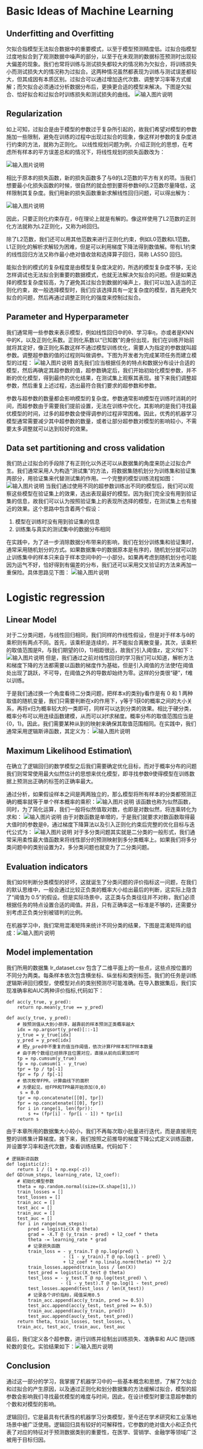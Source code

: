 ﻿#   Basic Ideas of Machine Learning

##  Underfitting and Overfitting
欠拟合指模型无法拟合数据中的重要模式，以至于模型预测精度低。过拟合指模型过度地拟合到了观测数据中噪声的部分，以至于在未观测的数据标签预测时出现较大偏差的现象。我们也常将训练与测试损失都较大的情况称为欠拟合，将训练损失小而测试损失大的情况称为过拟合。这两种情况虽然都表现为训练与测试误差都较大，但其成因有本质区别。过拟合可以通过增加迭代次数、调整学习率等方式缓解；而欠拟合必须通过分析数据分布后，更换更合适的模型来解决。下图是欠拟合、恰好拟合和过拟合时训练损失和测试损失的曲线。
![输入图片说明](./image/3_1.png)

##  Regularization
如上可知，过拟合是由于模型的参数过于复杂所引起的，故我们希望对模型的参数施加一些限制，避免在训练的过程中出现过拟合的现象，像这样对参数的复杂度进行约束的方法，就称为正则化。
以线性规划问题为例，介绍正则化的思想，在考虑所有样本的平方误差总和的情况下，将线性规划的损失函数改为：

![输入图片说明](./image/3_2.png)

相比于原本的损失函数，新的损失函数多了与θ的L2范数的平方有关的项。当我们想要最小化损失函数的时候，很自然的就会想到要将参数θ的L2范数尽量降低，这样限制其复杂度。我们用新的损失函数重新求解线性回归问题，可以得出解为：

![输入图片说明](./image/3_3.png)

因此，只要正则化约束存在，θ在理论上就是有解的。像这样使用了L2范数的正则化方法就称为L2正则化，又称为岭回归。

除了L2范数，我们还可以用其他范数来进行正则化约束，例如L0范数和L1范数。L1正则化的解析求解较为困难，但是可以利用梯度下降法得到数值解。带有L1约束的线性回归方法又称作最小绝对值收敛和选择算子回归，简称 LASSO 回归。

能拟合到的模式的复杂程度是由模型复杂度决定的，所选的模型复杂度不够，无论怎样调试也无法拟合到重要的数据模式，也就无法解决欠拟合的问题。但是如果选择的模型复杂度较高，为了避免其过拟合到数据的噪声上，我们可以加入适当的正则化约束，故一般选择模型时，我们应该选择具有一定复杂度的模型，首先避免欠拟合的问题，然后再通过调整正则化的强度来控制过拟合。

##  Parameter and Hyperparameter
我们通常用一些参数来表示模型，例如线性回归中的θ、学习率η，亦或者是KNN中的K，以及正则化系数。正则化系数以“已知数”的身份出现，我们在训练开始前就将其定好，像正则化系数这样不通过模型训练优化，需要人为指定的参数就叫超参数。调整超参数的值的过程则叫做调参。下图为开发者为完成某项任务而建立模型的过程：
![输入图片说明](./image/3_4.png)
首先我们应当根据任务的特点和数据分布设计合适的模型，然后再确定其超参数的值，超参数确定后，我们开始初始化模型参数，并不断的优化模型，得到最终的优化结果，在测试集上观察其表现。接下来我们调整超参数，然后重复上述过程，选出最符合我们要求的超参数和参数。

参数与超参数的数量都会影响模型的复杂度。参数通常影响模型在训练时消耗的时间，而超参数由于需要我们提前设置，无法在训练中优化，其影响的是我们寻找最优模型的时间，过多的超参数会使得调参的过程非常困难。因此，优秀的机器学习模型通常需要减少其中超参数的数量，或者让部分超参数对模型的影响较小，不需要太多调整就可以达到较好的效果。

##  Data set partitioning and cross validation

我们防止过拟合的手段除了有正则化以外还可以从数据集的角度来防止过拟合产生。我们通常采用人为构造“测试集”的方法，将数据集随机划分为训练集和验证集两部分，用验证集来代替测试集的作用。一个完整的模型训练流程如图：![输入图片说明](./image/3_5.png)
当我们通过使用不同的超参数训练出不同的模型后，我们可以观察这些模型在验证集上的效果，选出表现最好的模型。因为我们完全没有用到验证集的信息，故我们可以认为按照验证集上的表现所选择的模型，在测试集上也有接近的效果。这个思路中包含着两个假设：
 1. 模型在训练时没有用到验证集的信息
 2. 训练集与真实的测试集中的数据分布相同

在实践中，为了进一步消除数据分布带来的影响，我们在划分训练集和验证集时，通常采用随机划分的方式。如果数据集中的数据原本是有序的，随机划分就可以防止训练集中的样本只来自于样本空间中的一小部分。如果再考虑到随机划分也可能因为运气不好，恰好得到有偏差的分布，我们还可以采用交叉验证的方法来再加一重保险。具体思路见下图：
![输入图片说明](./image/3_6.png)




#  Logistic regression

##  Linear Model
对于二分类问题，与线性回归相同，我们同样的作线性假设，但是对于样本与θ的乘积则有两点不同。首先，该乘积是连续的，并不能拟合离散变量，其次，该乘积的取值范围是R，与我们期望的{0，1}相距很远，故我们引入阈值z，定义f如下：	
![输入图片说明](./image/3_7.png)
但是，我们通过之前对线性回归的学习我们可以知道，解析方法和梯度下降的方法都需要以函数的梯度作为基础，但是引入阈值的方法使f在阈值处出现了跳跃，不可导，在阈值之外的导数却始终为零。这样的分类很“硬”，f难以训练。

于是我们通过换一个角度看待二分类问题，把样本x的类别y看作是有 0 和 1 两种取值的随机变量，我们只需要判断在x的作用下，y等于1获0的概率之间的大小关系，再将x归为概率较大的一类即可，同样可以达到分类的效果。相比于硬分类，概率分布可以用连续函数建模，从而可以对f求梯度。概率分布的取值范围应当是{0，1}。因此，我们需要某种从到的映射来确保其取值范围相同。在实践中，我们通常采用逻辑斯谛函数，其定义为：
![输入图片说明](./image/3_8.png)


##  Maximum Likelihood Estimation\
在确立了逻辑回归的数学模型之后我们需要确定优化目标，而对于概率分布的问题我们则常常使用最大似然估计的思想来优化模型，即寻找参数θ使得模型在训练数据上预测出正确的标签的正确率最大。

通过分析，如果假设样本之间是两两独立的，那么模型将所有样本的分类都预测正确的概率就等于单个样本概率的乘积：![输入图片说明](./image/3_9.png)
该函数也称为似然函数，同时，为了简化运算，我们一般将似然值取对数，也即是对数似然，将连乘转化为求和：
![输入图片说明](./image/3_10.png)
由于对数函数是单增的，于是我们就要求对数函数取得最大值时的参数是θ，通过梯度下降算法以及引入正则化约束后完整的优化目标与迭代公式为：
![输入图片说明](./image/3_11.png)
对于多分类问题其实就是二分类的一般形式，我们通常采用柔性最大值函数来将线性部分的预测映射到多分类概率上。如果我们将多分类问题中的类别设置为2，多分类问题也就变为了二分类问题。


##  Evaluation indicators
我们如何判断分类模型的好坏，这就诞生了分类问题的评价指标这一问题，在我们的默认思维中，一般会通过比较正负类的概率大小给出最后的判断，这实际上隐含了“阈值为 0.5”的假设。但是实际场景中，这正类与负类往往并不对称，我们必须根据任务的特点设置合适的阈值。并且，只有正确率这一标准是不够的，还需要分别考虑正负类分别被错判的比例。

在机器学习中，我们常用混淆矩阵来统计不同分类的结果，下图是混淆矩阵的组成：![输入图片说明](./image/3_12.png)

##  Model implementation
我们所用的数据集 lr_dataset.csv 包含了二维平面上的一些点，这些点按位置的不同分为两类。每条样本依次包含横坐标、纵坐标和类别标签。我们的任务是训练逻辑斯谛回归模型，使模型对点的类别预测尽可能准确。在导入数据集后，我们实现准确率和AUC两种评价指标,代码如下：
```
def acc(y_true, y_pred):
    return np.mean(y_true == y_pred)

def auc(y_true, y_pred):
    # 按预测值从大到小排序，越靠前的样本预测正类概率越大
    idx = np.argsort(y_pred)[::-1]
    y_true = y_true[idx]
    y_pred = y_pred[idx]
    # 把y_pred中不重复的值当作阈值，依次计算FP样本和TP样本数量
	# 由于两个数组已经排序且位置对应，直接从前向后累加即可
	tp = np.cumsum(y_true)
	fp = np.cumsum(1 - y_true)
	tpr = tp / tp[-1]
	fpr = fp / fp[-1]
	# 依次枚举FPR，计算曲线下的面积
	# 方便起见，给FPR和TPR最开始添加(0,0)
	 s = 0.0
	tpr = np.concatenate([[0], tpr])
	fpr = np.concatenate([[0], fpr])
	for i in range(1, len(fpr)):
		s += (fpr[i] - fpr[i - 1]) * tpr[i]
	return s
```
由于本章所用的数据集大小较小，我们不再每次取小批量进行迭代，而是直接用完整的训练集计算梯度。接下来，我们按照之前推导的梯度下降公式定义训练函数，并设置学习率和迭代次数，查看训练结果。代码如下：
```
# 逻辑斯谛函数
def logistic(z):
    return 1 / (1 + np.exp(-z))
def GD(num_steps, learning_rate, l2_coef):
    # 初始化模型参数
    theta = np.random.normal(size=(X.shape[1],))
    train_losses = []
    test_losses = []
    train_acc = []
    test_acc = []
    train_auc = []
    test_auc = []
    for i in range(num_steps):
        pred = logistic(X @ theta)
        grad = -X.T @ (y_train - pred) + l2_coef * theta
        theta -= learning_rate * grad
        # 记录损失函数
        train_loss = - y_train.T @ np.log(pred) \
                     - (1 - y_train).T @ np.log(1 - pred) \
                     + l2_coef * np.linalg.norm(theta) ** 2/2
        train_losses.append(train_loss / len(X))
        test_pred = logistic(X_test @ theta)
        test_loss = - y_test.T @ np.log(test_pred) \
                    - (1 - y_test).T @ np.log(1 - test_pred)
        test_losses.append(test_loss / len(X_test))
        # 记录各个评价指标，阈值采用0.5
        train_acc.append(acc(y_train, pred >= 0.5))
        test_acc.append(acc(y_test, test_pred >= 0.5))
        train_auc.append(auc(y_train, pred))
        test_auc.append(auc(y_test, test_pred))
    return theta, train_losses, test_losses, \
    train_acc, test_acc, train_auc, test_auc
```
最后，我们定义各个超参数，进行训练并绘制出训练损失、准确率和 AUC 随训练轮数的变化。实验结果如下：![输入图片说明](./image/3_13.png)
##  Conclusion
通过这一部分的学习，我掌握了机器学习中的一些基本概念和思想，了解了欠拟合和过拟合的产生原因，以及通过正则化和划分数据集的方法缓解过拟合，模型的超参数会影响我们寻找最优模型的难度与时间，因此，在设计模型时要注意超参数的个数和对模型的影响。

逻辑回归，它是最具有代表性的机器学习分类模型，至今还在学术研究和工业落地场景中被广泛使用。逻辑回归具有较好的可解释性，它参数的绝对值大小和正负代表了对应的特征对于预测数据类别的重要性，在医学、营销学、金融学等领域广泛被用于目标归因。



